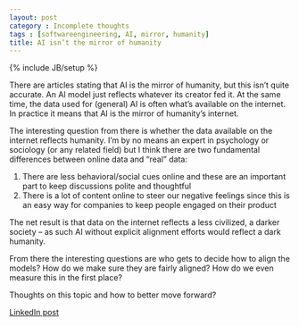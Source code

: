 ```yaml
---
layout: post
category : Incomplete thoughts
tags : [softwareengineering, AI, mirror, humanity] 
title: AI isn’t the mirror of humanity
---
```

{% include JB/setup %}

There are articles stating that AI is the mirror of humanity, but this isn’t quite accurate. An AI model just reflects whatever its creator fed it. At the same time, the data used for (general) AI is often what’s available on the internet. In practice it means that AI is the mirror of humanity’s internet.

The interesting question from there is whether the data available on the internet reflects humanity. I’m by no means an expert in psychology or sociology (or any related field) but I think there are two fundamental differences between online data and “real” data:

1. There are less behavioral/social cues online and these are an important part to keep discussions polite and thoughtful
2. There is a lot of content online to steer our negative feelings since this is an easy way for companies to keep people engaged on their product

The net result is that data on the internet reflects a less civilized, a darker society – as such AI without explicit alignment efforts would reflect a dark humanity.

From there the interesting questions are who gets to decide how to align the models? How do we make sure they are fairly aligned? How do we even measure this in the first place?

Thoughts on this topic and how to better move forward?

[LinkedIn post](https://www.linkedin.com/posts/tumichel_incomplete-thoughts-ai-isnt-the-mirror-activity-7158866617228021762-4jAz?utm_source=share&utm_medium=member_desktop)
